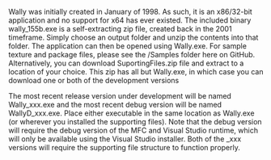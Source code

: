 
Wally was initially created in January of 1998.  As such, it is an x86/32-bit application and no support for x64 has ever existed.  The included binary wally_155b.exe is a self-extracting zip file, created back in the 2001 timeframe.  Simply choose an output folder and unzip the contents into that folder.  The application can then be opened using Wally.exe.  For sample texture and package files, please see the /Samples folder here on GitHub.  Alternatively, you can download SuportingFiles.zip file and extract to a location of your choice.  This zip has all but Wally.exe, in which case you can download one or both of the development versions
 
The most recent release version under development will be named Wally_xxx.exe and the most recent debug version will be named WallyD_xxx.exe.  Place either executable in the same location as Wally.exe (or wherever you installed the supporting files).  Note that the debug version will require the debug version of the MFC and Visual Studio runtime, which will only be available using the Visual Studio installer.  Both of the _xxx versions will require the supporting file structure to function properly.

